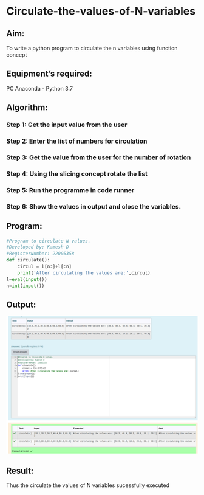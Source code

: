 # Circulate-the-values-of-N-variables
## Aim:
To write a python program to circulate the n variables using function concept
## Equipment’s required:
PC
Anaconda - Python 3.7
## Algorithm: 
### Step 1: Get the input value from the user
### Step 2: Enter the list of numbers for circulation
### Step 3: Get the value from the user for the number of rotation
### Step 4: Using the slicing concept rotate the list
### Step 5: Run the programme in code runner
### Step 6: Show the values in output and close the variables.
## Program:
```python
#Program to circulate N values.
#Developed by: Kamesh D
#RegisterNumber: 22005358
def circulate():
    circul = l[n:]+l[:n]
    print('After circulating the values are:',circul)
l=eval(input())
n=int(input())
```

## Output:
![](/Screenshot%20from%202023-01-18%2023-07-55.png)

## Result:
Thus the circulate the values of N variables sucessfully executed